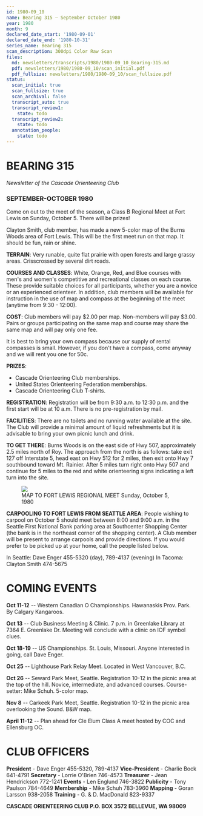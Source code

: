 ```yaml
---
id: 1980-09_10
name: Bearing 315 — September October 1980
year: 1980
month: 9
declared_date_start: '1980-09-01'
declared_date_end: '1980-10-31'
series_name: Bearing 315
scan_description: 300dpi Color Raw Scan
files:
  md: newsletters/transcripts/1980/1980-09_10_Bearing-315.md
  pdf: newsletters/1980/1980-09_10/scan_initial.pdf
  pdf_fullsize: newsletters/1980/1980-09_10/scan_fullsize.pdf
status:
  scan_initial: true
  scan_fullsize: true
  scan_archival: false
  transcript_auto: true
  transcript_review1:
    state: todo
  transcript_review2:
    state: todo
  annotation_people:
    state: todo
---
```

# BEARING 315

_Newsletter of the Cascade Orienteering Club_
### SEPTEMBER-OCTOBER 1980

Come on out to the meet of the season, a Class B Regional Meet at Fort Lewis on Sunday, October 5. There will be prizes!

Clayton Smith, club member, has made a new 5-color map of the Burns Woods area of Fort Lewis. This will be the first meet run on that map. It should be fun, rain or shine.

**TERRAIN**: Very runable, quite flat prairie with open forests and large grassy areas. Crisscrossed by several dirt roads.

**COURSES AND CLASSES**: White, Orange, Red, and Blue courses with men's and women's competitive and recreational classes on each course. These provide suitable choices for all participants, whether you are a novice or an experienced orienteer. In addition, club members will be available for instruction in the use of map and compass at the beginning of the meet (anytime from 9:30 - 12:00).

**COST**: Club members will pay $2.00 per map. Non-members will pay $3.00. Pairs or groups participating on the same map and course may share the same map and will pay only one fee. 

It is best to bring your own compass because our supply of rental compasses is small. However, if you don't have a compass, come anyway and we will rent you one for 50c.

**PRIZES**:

- Cascade Orienteering Club memberships.
- United States Orienteering Federation memberships.
- Cascade Orienteering Club T-shirts.

**REGISTRATION**: Registration will be from 9:30 a.m. to 12:30 p.m. and the first start will be at 10 a.m. There is no pre-registration by mail.

**FACILITIES**: There are no toilets and no running water available at the site. The Club will provide a minimal amount of liquid refreshments but it is advisable to bring your own picnic lunch and drink.

**TO GET THERE**: Burns Woods is on the east side of Hwy 507, approximately 2.5 miles north of Roy. The approach from the north is as follows: take exit 127 off Interstate 5, head east on Hwy 512 for 2 miles, then exit onto Hwy 7 southbound toward Mt. Rainier. After 5 miles turn right onto Hwy 507 and continue for 5 miles to the red and white orienteering signs indicating a left turn into the site.

<figure>
<img src="FIXME.JPG alt="FIXME: MAP"> 
<figcaption>MAP TO FORT LEWIS REGIONAL MEET  Sunday, October 5, 1980</figcaption>
</figure>

**CARPOOLING TO FORT LEWIS FROM SEATTLE AREA**: People wishing to carpool on October 5 should meet between 8:00 and 9:00 a.m. in the Seattle First National Bank parking area at Southcenter Shopping Center (the bank is in the northeast corner of the shopping center). A Club member will be present to arrange carpools and provide directions. If you would prefer to be picked up at your home, call the people listed below.

In Seattle: Dave Enger 455-5320 (day), 789-4137 (evening)
In Tacoma: Clayton Smith 474-5675

# COMING EVENTS

**Oct 11-12** -- Western Canadian O Championships. Hawanaskis Prov. Park. By Calgary Kangaroos.

**Oct 13** -- Club Business Meeting & Clinic. 7 p.m. in Greenlake Library at 7364 E. Greenlake Dr. Meeting will conclude with a clinic on IOF symbol clues.

**Oct 18-19** -- US Championships. St. Louis, Missouri. Anyone interested in going, call Dave Enger.

**Oct 25** -- Lighthouse Park Relay Meet. Located in West Vancouver, B.C.

**Oct 26** -- Seward Park Meet, Seattle. Registration 10-12 in the picnic area at the top of the hill. Novice, intermediate, and advanced courses. Course-setter: Mike Schuh. 5-color map.

**Nov 8** -- Carkeek Park Meet, Seattle. Registration 10-12 in the picnic area overlooking the Sound. B&W map.

**April 11-12** -- Plan ahead for Cle Elum Class A meet hosted by COC and Ellensburg OC.

# CLUB OFFICERS

**President** - Dave Enger 455-5320, 789-4137
**Vice-President** - Charlie Bock 641-4791
**Secretary** - Lorrie O'Brien 746-4573
**Treasurer** - Jean Hendrickson 772-1241
**Events** - Len Englund 746-3822
**Publicity** - Tony Paulson 784-4649
**Membership** - Mike Schuh 783-3960
**Mapping** - Goran Larsson 938-2058
**Training** - G. & D. MacDonald 823-9337

**CASCADE ORIENTEERING CLUB**
**P.O. BOX 3572**
**BELLEVUE, WA 98009**
